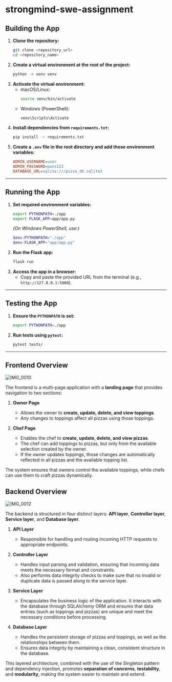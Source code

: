 # strongmind-swe-assignment

## Building the App
1. **Clone the repository:**
   ```sh
   git clone <repository_url>
   cd <repository_name>
   ```
2. **Create a virtual environment at the root of the project:**
   ```sh
   python -m venv venv
   ```
3. **Activate the virtual environment:**
   - macOS/Linux:  
     ```sh
     source venv/bin/activate
     ```
   - Windows (PowerShell):  
     ```sh
     venv\Scripts\Activate
     ```
4. **Install dependencies from `requirements.txt`:**
   ```sh
   pip install -r requirements.txt
   ```
5. **Create a `.env` file in the root directory and add these environment variables:**
   ```ini
   ADMIN_USERNAME=user
   ADMIN_PASSWORD=pass123
   DATABASE_URL=sqlite:///pizza_db.sqlite3
   ```

---

## Running the App
1. **Set required environment variables:**
   ```sh
   export PYTHONPATH=./app
   export FLASK_APP=app/app.py
   ```
   *(On Windows PowerShell, use:)*  
   ```powershell
   $env:PYTHONPATH="./app"
   $env:FLASK_APP="app/app.py"
   ```
2. **Run the Flask app:**
   ```sh
   flask run
   ```
3. **Access the app in a browser:**
   - Copy and paste the provided URL from the terminal (e.g., `http://127.0.0.1:5000`).

---

## Testing the App
1. **Ensure the `PYTHONPATH` is set:**
   ```sh
   export PYTHONPATH=./app
   ```
2. **Run tests using `pytest`:**
   ```sh
   pytest tests/
   ```

---

## Frontend Overview
![IMG_0010](https://github.com/user-attachments/assets/4f2df60c-3aa9-4d59-be56-25b6e0f51c9e)

The frontend is a multi-page application with a **landing page** that provides navigation to two sections:  

1. **Owner Page**  
   - Allows the owner to **create, update, delete, and view toppings**.  
   - Any changes to toppings affect all pizzas using those toppings.  

2. **Chef Page**  
   - Enables the chef to **create, update, delete, and view pizzas**.  
   - The chef can add toppings to pizzas, but only from the available selection created by the owner.  
   - If the owner updates toppings, those changes are automatically reflected in all pizzas and the available topping list.  

The system ensures that owners control the available toppings, while chefs can use them to craft pizzas dynamically.

## Backend Overview
![IMG_0012](https://github.com/user-attachments/assets/be4c957a-ffb8-43ce-b8cd-8c760c9ab385)

The backend is structured in four distinct layers: **API layer**, **Controller layer**, **Service layer**, and **Database layer**.

1. **API Layer**  
   - Responsible for handling and routing incoming HTTP requests to appropriate endpoints.

2. **Controller Layer**  
   - Handles input parsing and validation, ensuring that incoming data meets the necessary format and constraints.
   - Also performs data integrity checks to make sure that no invalid or duplicate data is passed along to the service layer.

3. **Service Layer**  
   - Encapsulates the business logic of the application. It interacts with the database through SQLAlchemy ORM and ensures that data entries (such as toppings and pizzas) are unique and meet the necessary conditions before processing.
   
4. **Database Layer**  
   - Handles the persistent storage of pizzas and toppings, as well as the relationships between them.
   - Ensures data integrity by maintaining a clean, consistent structure in the database.

This layered architecture, combined with the use of the Singleton pattern and dependency injection, promotes **separation of concerns**, **testability**, and **modularity**, making the system easier to maintain and extend.
